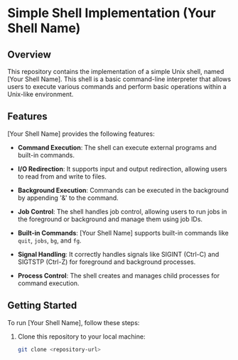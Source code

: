 # Simple Shell Implementation (Your Shell Name)

## Overview

This repository contains the implementation of a simple Unix shell, named [Your Shell Name]. This shell is a basic command-line interpreter that allows users to execute various commands and perform basic operations within a Unix-like environment.

## Features

[Your Shell Name] provides the following features:

- **Command Execution**: The shell can execute external programs and built-in commands.

- **I/O Redirection**: It supports input and output redirection, allowing users to read from and write to files.

- **Background Execution**: Commands can be executed in the background by appending '&' to the command.

- **Job Control**: The shell handles job control, allowing users to run jobs in the foreground or background and manage them using job IDs.

- **Built-in Commands**: [Your Shell Name] supports built-in commands like `quit`, `jobs`, `bg`, and `fg`.

- **Signal Handling**: It correctly handles signals like SIGINT (Ctrl-C) and SIGTSTP (Ctrl-Z) for foreground and background processes.

- **Process Control**: The shell creates and manages child processes for command execution.

## Getting Started

To run [Your Shell Name], follow these steps:

1. Clone this repository to your local machine:

   ```bash
   git clone <repository-url>
